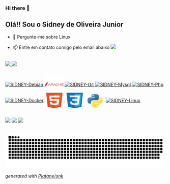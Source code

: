 ### Hi there 👋

## Olá!! Sou o Sidney de Oliveira Junior
<!--
**sidneyojr/sidneyojr** is a ✨ _special_ ✨ repository because its `README.md` (this file) appears on your GitHub profile.

Here are some ideas to get you started:

- 🔭 I’m currently working on ...
- 🌱 I’m currently learning ...
- 👯 I’m looking to collaborate on ...
- 🤔 I’m looking for help with ...
-->
- 💬 Pergunte-me sobre Linux

- 📫 Entre em contato comigo pelo email abaixo <a href = "mailto:sidney.oliveira.projeto@gmail.com"><img src="https://img.shields.io/badge/-Gmail-%23333?style=for-the-badge&logo=gmail&logoColor=white" target="_blank"></a>
<!--
- 😄 Pronouns: ...
- ⚡ Fun fact: ...
-->

## **<!--Github Stats-->**

<div>
  <a href="https://github.com/sidneyojr">
  <img height="180em" src="https://github-readme-stats.vercel.app/api?username=sidneyojr&show_icons=true&theme=dracula&include_all_commits=true&count_private=true"/>
  <img height="180em" src="https://github-readme-stats.vercel.app/api/top-langs/?username=sidneyojr&layout=compact&langs_count=16&theme=dracula"/>
</div>



## <!--Icons-->

<div>
  <img align="center" alt="SIDNEY-Debian" height="50" width="60" src="https://cdn.jsdelivr.net/gh/devicons/devicon/icons/debian/debian-plain-wordmark.svg">
  <img align="center" alt="SIDNEY-Apache" height="50" width="60" src="https://raw.githubusercontent.com/devicons/devicon/master/icons/apache/apache-original-wordmark.svg">
  <img align="center" alt="SIDNEY-Git" height="50" width="60" src="https://cdn.jsdelivr.net/gh/devicons/devicon/icons/git/git-plain-wordmark.svg">
  <img align="center" alt="SIDNEY-Mysql" height="50" width="60" src="https://cdn.jsdelivr.net/gh/devicons/devicon/icons/mysql/mysql-original-wordmark.svg">
  <img align="center" alt="SIDNEY-Php" height="50" width="60" src="https://cdn.jsdelivr.net/gh/devicons/devicon/icons/php/php-plain.svg">
  <img align="center" alt="SIDNEY-Docker" height="50" width="60" src="https://cdn.jsdelivr.net/gh/devicons/devicon/icons/docker/docker-plain-wordmark.svg">
  <!--
  <img align="center" alt="SIDNEY-Mysql" height="50" width="60" src="https://cdn.jsdelivr.net/gh/devicons/devicon/icons/mysql/mysql-original-wordmark.svg">
  -->
  <img align="center" alt="SIDNEY-HTML" height="50" width="60" src="https://raw.githubusercontent.com/devicons/devicon/master/icons/html5/html5-original.svg">
  <img align="center" alt="SIDNEY-CSS" height="50" width="60" src="https://raw.githubusercontent.com/devicons/devicon/master/icons/css3/css3-original.svg">
  <img align="center" alt="SIDNEY-Python" height="50" width="60" src="https://raw.githubusercontent.com/devicons/devicon/master/icons/python/python-original.svg">
  <img align="center" alt="SIDNEY-Linux" height="50" width="60" src="https://cdn.jsdelivr.net/gh/devicons/devicon/icons/linux/linux-original.svg">
  
</div>

## <!--Badges-->

<div> 
  <a href="https://instagram.com/sidneydeojunior" target="_blank"><img src="https://img.shields.io/badge/-Instagram-%23E4405F?style=for-the-badge&logo=instagram&logoColor=white" target="_blank"></a> 
  <a href = "mailto:sidney.oliveira.projeto@gmail.com"><img src="https://img.shields.io/badge/-Gmail-%23333?style=for-the-badge&logo=gmail&logoColor=white" target="_blank"></a>
  <a href="https://www.linkedin.com/in/sidneyojr" target="_blank"><img src="https://img.shields.io/badge/-LinkedIn-%230077B5?style=for-the-badge&logo=linkedin&logoColor=white" target="_blank"></a> 
</div>

##  <!--Snake Animation-->

<picture>
  <source media="(prefers-color-scheme: dark)" srcset="https://raw.githubusercontent.com/sidneyojr/sidneyojr/output/github-contribution-grid-snake-dark.svg">
  <source media="(prefers-color-scheme: light)" srcset="https://raw.githubusercontent.com/sidneyojr/sidneyojr/output/github-contribution-grid-snake.svg">
  <img alt="github contribution grid snake animation" src="https://raw.githubusercontent.com/sidneyojr/sidneyojr/output/github-contribution-grid-snake.svg">
</picture>

_generated with [Platane/snk](https://github.com/Platane/snk)_

##